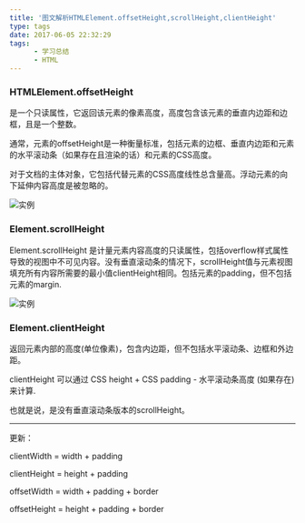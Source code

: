 ```yaml
---
title: '图文解析HTMLElement.offsetHeight,scrollHeight,clientHeight'
type: tags
date: 2017-06-05 22:32:29
tags: 
      - 学习总结
      - HTML
---
```



### HTMLElement.offsetHeight
    
是一个只读属性，它返回该元素的像素高度，高度包含该元素的垂直内边距和边框，且是一个整数。

通常，元素的offsetHeight是一种衡量标准，包括元素的边框、垂直内边距和元素的水平滚动条（如果存在且渲染的话）和元素的CSS高度。

对于文档的主体对象，它包括代替元素的CSS高度线性总含量高。浮动元素的向下延伸内容高度是被忽略的。 

![实例](https://developer.mozilla.org/@api/deki/files/788/=OffsetHeight.png)

<!-- more -->

### Element.scrollHeight

Element.scrollHeight 是计量元素内容高度的只读属性，包括overflow样式属性导致的视图中不可见内容。没有垂直滚动条的情况下，scrollHeight值与元素视图填充所有内容所需要的最小值clientHeight相同。包括元素的padding，但不包括元素的margin.

![实例](https://developer.mozilla.org/@api/deki/files/840/=ScrollHeight.png)

### Element.clientHeight

返回元素内部的高度(单位像素)，包含内边距，但不包括水平滚动条、边框和外边距。

clientHeight 可以通过 CSS height + CSS padding - 水平滚动条高度 (如果存在)来计算.

也就是说，是没有垂直滚动条版本的scrollHeight。

---------------------------------
更新：

clientWidth = width + padding

clientHeight = height + padding

offsetWidth = width + padding + border

offsetHeight = height + padding + border


